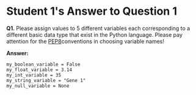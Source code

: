 # Student 1's Answer to Question 1

**Q1.** Please assign values to 5 different variables each corresponding to
a different basic data type that exist in the Python language. Please pay 
attention for the [PEP8](https://peps.python.org/pep-0008/)conventions in 
choosing variable names!

**Answer:**

```
my_boolean_variable = False
my_float_variable = 3.14
my_int_variable = 35
my_string_variable = "Gene 1"
my_null_variable = None
```

